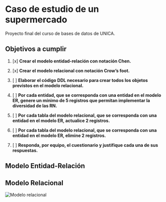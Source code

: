 # Caso de estudio de un supermercado

Proyecto final del curso de bases de datos de UNICA.

## Objetivos a cumplir

1. [x] **Crear el modelo entidad-relación con notación Chen.**

2. [x] **Crear el modelo relacional con notación Crow’s foot.**

3. [ ] **Elaborar el código DDL necesario para crear todos los objetos previstos en el modelo relacional.**

4. [ ] **Por cada entidad, que se corresponda con una entidad en el modelo ER, genere un mínimo de 5 registros que permitan implementar la diversidad de las RN.**

5. [ ] **Por cada tabla del modelo relacional, que se corresponda con una entidad en el modelo ER, actualice 2 registros.**

6. [ ] **Por cada tabla del modelo relacional, que se corresponda con una entidad en el modelo ER, elimine 2 registros.**

7. [ ] **Responda, por equipo, el cuestionario y justifique cada una de sus respuestas.**

## Modelo Entidad-Relación

## Modelo Relacional

![Modelo relacional](https://raw.githubusercontent.com/mtzAlfonso96/supermercado-postgresql/main/assets/modelo_relacional.jpg)